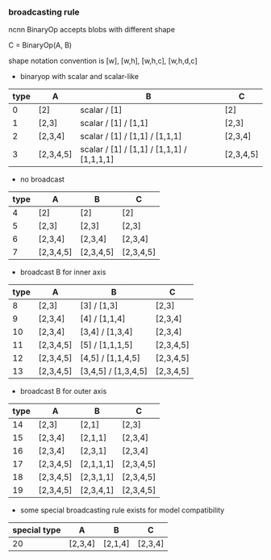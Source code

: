 ### broadcasting rule

ncnn BinaryOp accepts blobs with different shape

C = BinaryOp(A, B)

shape notation convention is [w], [w,h], [w,h,c], [w,h,d,c]

* binaryop with scalar and scalar-like

|type|A|B|C|
|---|---|---|---|
|0|[2]|scalar / [1]|[2]|
|1|[2,3]|scalar / [1] / [1,1]|[2,3]|
|2|[2,3,4]|scalar / [1] / [1,1] / [1,1,1]|[2,3,4]|
|3|[2,3,4,5]|scalar / [1] / [1,1] / [1,1,1] / [1,1,1,1]|[2,3,4,5]|

* no broadcast

|type|A|B|C|
|---|---|---|---|
|4|[2]|[2]|[2]|
|5|[2,3]|[2,3]|[2,3]|
|6|[2,3,4]|[2,3,4]|[2,3,4]|
|7|[2,3,4,5]|[2,3,4,5]|[2,3,4,5]|

* broadcast B for inner axis

|type|A|B|C|
|---|---|---|---|
|8|[2,3]|[3] / [1,3]|[2,3]|
|9|[2,3,4]|[4] / [1,1,4]|[2,3,4]|
|10|[2,3,4]|[3,4] / [1,3,4]|[2,3,4]|
|11|[2,3,4,5]|[5] / [1,1,1,5]|[2,3,4,5]|
|12|[2,3,4,5]|[4,5] / [1,1,4,5]|[2,3,4,5]|
|13|[2,3,4,5]|[3,4,5] / [1,3,4,5]|[2,3,4,5]|

* broadcast B for outer axis

|type|A|B|C|
|---|---|---|---|
|14|[2,3]|[2,1]|[2,3]|
|15|[2,3,4]|[2,1,1]|[2,3,4]|
|16|[2,3,4]|[2,3,1]|[2,3,4]|
|17|[2,3,4,5]|[2,1,1,1]|[2,3,4,5]|
|18|[2,3,4,5]|[2,3,1,1]|[2,3,4,5]|
|19|[2,3,4,5]|[2,3,4,1]|[2,3,4,5]|

* some special broadcasting rule exists for model compatibility

|special type|A|B|C|
|---|---|---|---|
|20|[2,3,4]|[2,1,4]|[2,3,4]|
